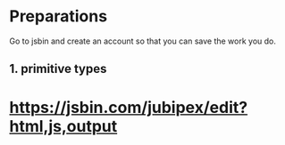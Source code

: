 # Preparations

Go to jsbin and create an account so that you can save the work you do.

## 1. primitive types

# https://jsbin.com/jubipex/edit?html,js,output
